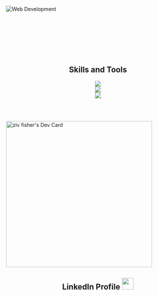 ![Web Development](https://quotefancy.com/media/wallpaper/3840x2160/2071544-Albert-Einstein-Quote-If-you-can-t-explain-something-simply-you.jpg)

<br/><br/><br/><br/><br/><br/>

<h2 align="center">Skills and Tools</h2>

<div align="center">
    <img src="https://skillicons.dev/icons?i=html,css,sass,js,ts" /><br>
    <img src="https://skillicons.dev/icons?i=react,nodejs,nestjs,vite,nextjs" /><br>
    <img src="https://skillicons.dev/icons?i=docker,mysql,linux,git,aws" /><br>
</div>

<br/><br/>

<a href="https://app.daily.dev/zivfisher"><img src="https://api.daily.dev/devcards/c05f942df9ab4dc2a35691a1f3cd7349.png?r=ao1" width="400" alt="ziv fisher's Dev Card"/></a>

<h2 align="center">LinkedIn Profile
<a href="https://www.linkedin.com/in/ziv-fisher" target="_blank" rel="noreferrer"> <picture> <source media="(prefers-color-scheme: dark)" srcset="https://raw.githubusercontent.com/danielcranney/readme-generator/main/public/icons/socials/linkedin-dark.svg" /> <source media="(prefers-color-scheme: light)" srcset="https://raw.githubusercontent.com/danielcranney/readme-generator/main/public/icons/socials/linkedin.svg" /> <img src="https://raw.githubusercontent.com/danielcranney/readme-generator/main/public/icons/socials/linkedin.svg" width="32" height="32" /> </picture> </a>
</h2>

<br/><br/><br/><br/>

